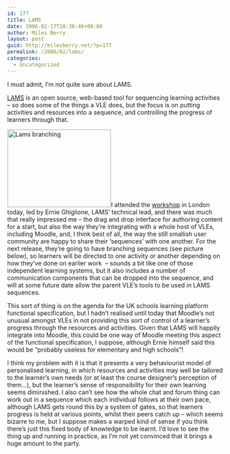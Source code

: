 ```yaml
---
id: 177
title: LAMS
date: 2006-02-17T20:38:46+00:00
author: Miles Berry
layout: post
guid: http://milesberry.net/?p=177
permalink: /2006/02/lams/
categories:
  - Uncategorized
---
```

I must admit, I&#8217;m not quite sure about LAMS.

[LAMS](http://www.lamsfoundation.org/) is an open source, web-based tool for sequencing learning activities &#8211; so does some of the things a VLE does, but the focus is on putting activities and resources into a sequence, and controlling the progress of learners through that.<!--more-->

[<img class="left" style="border: 1px solid #dddddd" src="http://static.flickr.com/19/100764533_cf390e9cc4_m.jpg" alt="Lams branching" width="240" height="180" />](http://www.flickr.com/photos/mberry/100764533/ "Lams branching")I attended the [workshop](http://www.lkl.ac.uk/cms/index.php?option=com_events&task=view_detail&Itemid=27&agid=28&year=2006&month=02&day=17) in London today, led by Ernie Ghiglione, LAMS&#8217; technical lead, and there was much that really impressed me &#8211; the drag and drop interface for authoring content for a start, but also the way they&#8217;re integrating with a whole host of VLEs, including Moodle, and, I think best of all, the way the still smallish user community are happy to share their &#8216;sequences&#8217; with one another. For the next release, they&#8217;re going to have branching sequences (see picture below), so learners will be directed to one activity or another depending on how they&#8217;ve done on earlier work  &#8211; sounds a bit like one of those independent learning systems, but it also includes a number of communication components that can be dropped into the sequence, and will at some future date allow the parent VLE&#8217;s tools to be used in LAMS sequences.

This sort of thing is on the agenda for the UK schools learning platform functional specification, but I hadn&#8217;t realised until today that Moodle&#8217;s not unusual amongst VLEs in not providing this sort of control of a learner&#8217;s progress through the resources and activities. Given that LAMS will happily integrate into Moodle, this could be one way of Moodle meeting this aspect of the functional specification, I suppose, although Ernie himself said this would be &#8220;probably useless for elementary and high schools&#8221;!

I think my problem with it is that it presents a very behaviourist model of personalised learning, in which resources and activities may well be tailored to the learner&#8217;s own needs (or at least the course designer&#8217;s perception of them&#8230;), but the learner&#8217;s sense of responsibility for their own learning seems diminished. I also can&#8217;t see how the whole chat and forum thing can work out in a sequence which each individual follows at their own pace, although LAMS gets round this by a system of gates, so that learners progress is held at various points, whilst their peers catch up &#8211; which seems bizarre to me, but I suppose makes a warped kind of sense if you think there&#8217;s just this fixed body of knowledge to be learnt. I&#8217;d love to see the thing up and running in practice, as I&#8217;m not yet convinced that it brings a huge amount to the party.